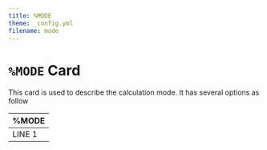 ```yaml
---
title: %MODE
theme: _config.yml
filename: mode
---
```


# `%MODE` Card

This card is used to describe the calculation mode. It has several options as follow

| %MODE |
| --- |
| LINE 1 | MODE | Calculation mode | FORWARD  : Forward CalculationADJOINT   : Adjoint CalculationFIXEDSRC : Fixed Source CalculationRODEJECT : Rod ejection and/or insertion mode (transient problems) |
